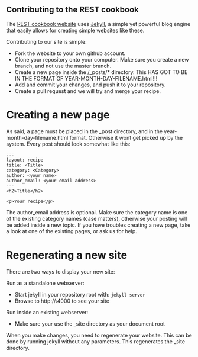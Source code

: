 Contributing to the REST cookbook
---------------------------------
The [REST cookbook website](http://restcookbook.com) uses [Jekyll](https://github.com/mojombo/jekyll/wiki), a simple yet powerful blog engine that easily allows for creating simple websites like these.

Contributing to our site is simple:
  * Fork the website to your own github account.
  * Clone your repository onto your computer. Make sure you create a new branch, and not use the master branch.
  * Create a new page inside the /_posts/* directory. This HAS GOT TO BE IN THE FORMAT OF YEAR-MONTH-DAY-FILENAME.html!!!
  * Add and commit your changes, and push it to your repository.
  * Create a pull request and we will try and merge your recipe.

Creating a new page
===================
As said, a page must be placed in the _post directory, and in the year-month-day-filename.html format. Otherwise it
wont get picked up by the system. Every post should look somewhat like this:

    ---
    layout: recipe
    title: <Title>
    category: <Category>
    author: <your name>
    author_email: <your email address>
    ---
    <h2>Title</h2>

    <p>Your recipe</p>

The author_email address is optional. Make sure the category name is one of the existing category names (case matters),
otherwise your posting will be added inside a new topic. If you have troubles creating a new page, take a look at one
of the existing pages, or ask us for help.

Regenerating a new site
=======================
There are two ways to display your new site:

Run as a standalone webserver:
  * Start jekyll in your repository root with: `jekyll server`
  * Browse to http://<yourip>:4000 to see your site

Run inside an existing webserver:
  * Make sure your use the _site directory as your document root

When you make changes, you need to regenerate your website. This can be done by running jekyll without any parameters.
This regenerates the _site directory.
